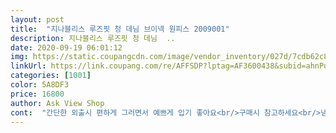 ```yaml
---
layout: post 
title:  "지나블리스 루즈핏 청 데님 브이넥 원피스 2009001" 
description: 지나블리스 루즈핏 청 데님  ..
date: 2020-09-19 06:01:12 
img: https://static.coupangcdn.com/image/vendor_inventory/027d/7cdb62c84076f6fc9d27741980d4c05c55dd80fa10d117604dff030732fc.jpg 
linkUrl: https://link.coupang.com/re/AFFSDP?lptag=AF3600438&subid=ahnPublicAsk&pageKey=2042233800&itemId=3471521155&vendorItemId=71457853247&traceid=V0-113-7f6e9043f60b7bf7 
categories: [1001] 
color: 5A8DF3 
price: 16800 
author: Ask View Shop 
cont:  "간단한 외출시 편하게 그러면서 예쁘게 입기 좋아요<br/>구매시 참고하세요<br/>냄새야 뭐 새옷이니 당연합니다<br/>바로 세탁을 했는데<br/>분홍 고무장갑에 물이 들 정도였어요<br/>사진보는것보다 실제로 보니 핏이 더 이쁘게 살아나네요^^<br/>손가락 세게 들어갈 정도<br/>실밥이  많이 보여서 한참 뽑아냈네요<br/>실밥이 눈에 먼저 들어왔어요<br/>어머 너무 예뻐요  실제로 보니까 더 예뻐옄ㅋㅋㅋ 오자마자 바로 북북 찢어서 입었는데 어어엉ㅇ어엉 너무 예뻥 제가 복부 비만이라 좀 딱 달라 붙는거 안좋아하는데 사이즈 넉넉하고 좋아요 길이도 짧지도 않고 딱 적당 사진 그대로예요.<br/> 이 가격에 득템했네요♡♡<br/>원단이 얇아서 가볍긴 하네요<br/>제가 찾던 스타일이라 배송후 바로 열어서 펼쳤는데<br/>주머니에 손을 넣으니 양쪽이 뚫렸어요<br/>파란물감 풀어놓은것처럼<br/>파랑색 물이 많이 빠지네요<br/>팔이 전체적으로 너무 벙벙하네요<br/>핏은 나쁘지 않은데<br/>" 
---
```

